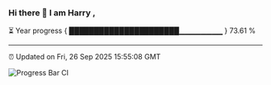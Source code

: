 ### Hi there 👋 I am Harry , 

⏳ Year progress { ██████████████████████▁▁▁▁▁▁▁▁ } 73.61 %

---

⏰ Updated on Fri, 26 Sep 2025 15:55:08 GMT

![Progress Bar CI](https://github.com/duykhang68/duykhang68/workflows/Progress%20Bar%20CI/badge.svg)
